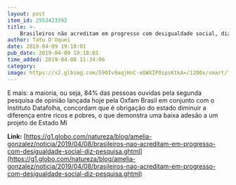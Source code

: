 ```yaml
---
layout: post
item_id: 2553423392
title: >-
    Brasileiros não acreditam em progresso com desigualdade social, diz pesquisa
author: Tatu D'Oquei
date: 2019-04-09 19:18:01
pub_date: 2019-04-09 19:18:01
time_added: 2019-04-08 11:34:06
category: 
image: https://s2.glbimg.com/590Iv9aqjHnC-eGWXIPOipsKtkA=/1200x/smart/filters:cover():strip_icc()/s.glbimg.com/jo/g1/f/original/2013/11/27/rio_1.jpg
---
```


E mais: a maioria, ou seja, 84% das pessoas ouvidas pela segunda pesquisa de opinião lançada hoje pela Oxfam Brasil em conjunto com o Instituto Datafolha, concordam que é obrigação do estado diminuir a diferença entre ricos e pobres, o que demonstra uma baixa adesão a um projeto de Estado Mí

**Link:** [https://g1.globo.com/natureza/blog/amelia-gonzalez/noticia/2019/04/08/brasileiros-nao-acreditam-em-progresso-com-desigualdade-social-diz-pesquisa.ghtml](https://g1.globo.com/natureza/blog/amelia-gonzalez/noticia/2019/04/08/brasileiros-nao-acreditam-em-progresso-com-desigualdade-social-diz-pesquisa.ghtml)

